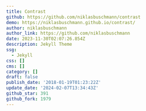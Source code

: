 ```yaml
---
title: Contrast
github: https://github.com/niklasbuschmann/contrast
demo: https://niklasbuschmann.github.io/contrast/
author: niklasbuschmann
author_link: https://github.com/niklasbuschmann
date: 2023-11-30T02:07:26.854Z
description: Jekyll Theme
ssg:
  - Jekyll
css: []
cms: []
category: []
draft: false
publish_date: '2018-01-19T01:23:22Z'
update_date: '2024-02-07T13:34:43Z'
github_star: 391
github_fork: 1979
---
```

